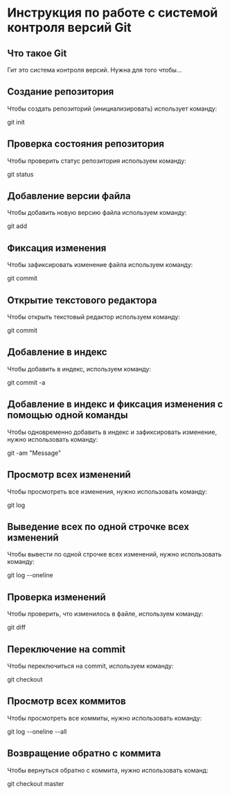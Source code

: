 # **Инструкция по работе с системой контроля версий Git**

## Что такое Git

Гит это система контроля версий. Нужна для того чтобы...

## Создание репозитория

Чтобы создать репозиторий (инициализировать) использует команду:

git init

## Проверка состояния репозитория

Чтобы проверить статус репозитория используем команду:

git status

## Добавление версии файла

Чтобы добавить новую версию файла используем команду:

git add

## Фиксация изменения

Чтобы зафиксировать изменение файла используем команду: 

git commit <message>

## Открытие текстового редактора

Чтобы открыть текстовый редактор используем команду:

git commit

## Добавление в индекс

Чтобы добавить в индекс, используем команду:

git commit -a 

## Добавление в индекс и фиксация изменения с помощью одной команды

Чтобы одновременно добавить в индекс и зафиксировать изменение, нужно использовать команду:

git -am "Message"

## Просмотр всех изменений

Чтобы просмотреть все изменения, нужно использовать команду: 

git log

## Выведение всех по одной строчке всех изменений

Чтобы вывести по одной строчке всех изменений, нужно использовать команду:

git log --oneline 

## Проверка изменений 

Чтобы проверить, что изменилось в файле, используем команду:

git diff

## Переключение на commit

Чтобы переключиться на commit, используем команду:

git checkout <hash>

## Просмотр всех коммитов

Чтобы просмотреть все коммиты, нужно использовать команду:

git log --oneline --all

## Возвращение обратно с коммита

Чтобы вернуться обратно с коммита, нужно использовать команд:

git checkout master



